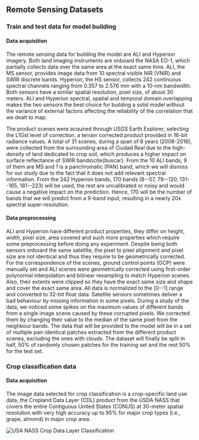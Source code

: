 ## Remote Sensing Datasets
### Train and test data for model building
#### Data acquisition
The remote sensing data for building the model are ALI and Hyperion imagery. Both land imaging instruments are onboard the NASA EO-1, which partially collects data over the same area at the exact same time. ALI, the MS sensor, provides image data from 10 spectral visible NIR (VNIR) and SWIR discrete bands. Hyperion, the HS sensor, collects 242 continuous spectral channels ranging from 0.357 to 2.576 mm with a 10-nm bandwidth. Both sensors have a similar spatial resolution, pixel size, of about 30 meters.
ALI and Hyperion spectral, spatial and temporal domain overlapping makes the two sensors the best choice for building a solid model without the variance of external factors affecting the reliability of the correlation that we dealt to map.

The product scenes were acquired through USGS Earth Explorer, selecting the L1Gst level of correction, a terrain corrected product provided in 16-bit radiance values. A total of 31 scenes, during a span of 8 years (2008-2016), were collected from the surrounding area of Ciudad Real due to the high-density of land dedicated to crop soil, which produces a higher impact on surface reflectance of SWIR bands\cite{buscar}.  From the 10 ALI bands, 9 of them are MS and 1 is a panchromatic (PAN) band, which we will dismiss for our study due to the fact that it does not add relevant spectral information. From the 242 Hyperion bands, 170 bands (8--57, 79--120, 131--165, 181--223) will be used, the rest are uncalibrated or noisy and would cause a negative impact on the prediction. Hence, 170 will be the number of bands that we will predict from a 9-band input, resulting in a nearly 20x spectral super-resolution.

#### Data preprocessing
ALI and Hyperion have different product properties, they differ on height, width, pixel size, area covered and such more properties which require some preprocessing before doing any experiment.
Despite being both sensors onboard the same satellite, the pixel to pixel alignment and pixel size are not identical and thus they require to be geometrically corrected. For the correspondence of the scenes, ground control points (GCP) were manually set and ALI scenes were geometrically corrected using first-order polynomial interpolation and bilinear resampling to match Hyperion scenes. Also, their extents were clipped so they have the exact same size and shape and cover the exact same area.
All data is normalized to the [0--1] range and converted to 32-bit float data.
Satellite sensors sometimes deliver a bad behaviour by missing information in some pixels. During a study of the data, we noticed some spikes on the maximum values of different bands from a single image scene caused by these corrupted pixels. We corrected them by changing their value to the median of the same pixel from the neighbour bands.
The data that will be provided to the model will be in a set of multiple pair-identical patches extracted from the different product scenes, excluding the ones with clouds. The dataset will finally be split in half, 50\% of randomly chosen patches for the training set and the rest 50\% for the test set.

### Crop classification data
#### Data acquisition
The image data selected for crop classification is a crop-specific land use data, the Cropland Data Layer (CDL) product from the USDA NASS that covers the entire Contiguous United States (CONUS) at 30-meter spatial resolution with very high accuracy up to 95% for major crop types (i.e., grape, almond) in major crop area.

![USA NASS Crop Data Layer Classification](https://github.com/Rojas-D/thesis/blob/main/5.Appendix/images/CDL_2016_CropStats.png)
